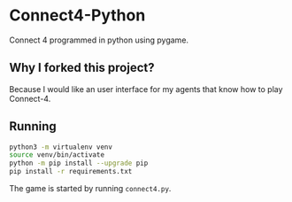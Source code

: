 # Connect4-Python

Connect 4 programmed in python using pygame.

## Why I forked this project?

Because I would like an user interface for my agents that know how to play Connect-4. 

## Running

````bash
python3 -m virtualenv venv
source venv/bin/activate
python -m pip install --upgrade pip
pip install -r requirements.txt
````

The game is started by running `connect4.py`.